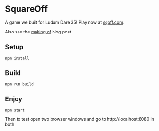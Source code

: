 # SquareOff

A game we built for Ludum Dare 35!  Play now at [sqoff.com](http://sqoff.com).

Also see the [making of](http://scripta.co/articles/squareoff-ld35/) blog post.

## Setup

    npm install

## Build

    npm run build

## Enjoy

    npm start


Then to test open two browser windows and go to http://localhost:8080 in both
